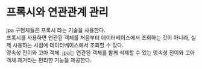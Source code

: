 # 프록시와 연관관계 관리
jpa 구현체들은 프록시 라는 기술을 사용한다.   
프록시를 사용하면 연관된 객체를 처음부터 데이터베이스에서 조회하는 것이 아니라, 실제 사용하는 시점에 데이터베이스에서 조회할 수 있다.   
영속성 전이와 고아 객체: jpa는 연관된 객체를 함께 삭제할 수 있는 영속성 전이와 고아 객체 제거라는 편리한 기능을 제공한다.
